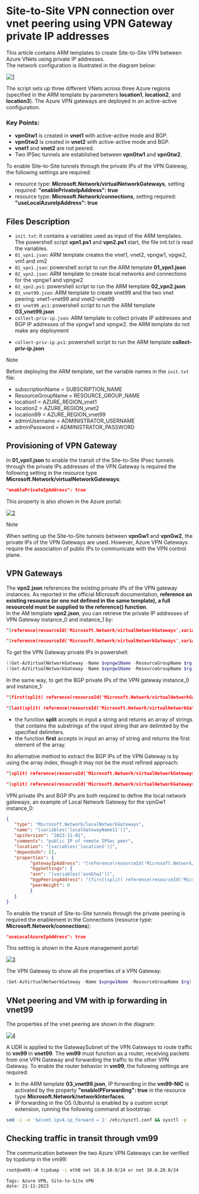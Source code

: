 <properties
pageTitle= 'Site-to-Site VPN connection over vnet peering using VPN Gateway private IP addresses'
description= "Site-to-Site VPN connection over vnet peering using VPN Gateway private IP addresses"
services="Azure VPN"
documentationCenter="[github](https://github.com/fabferri/)"
authors="fabferri"
editor="fabferri"/>

<tags
   ms.service="configuration-Example-Azure"
   ms.devlang="na"
   ms.topic="article"
   ms.tgt_pltfrm="Azure networking"
   ms.workload="VPN Gateway"
   ms.date="21/11/2023"
   ms.author="fabferri" />

# Site-to-Site VPN connection over vnet peering using VPN Gateway private IP addresses
This article contains ARM templates to create Site-to-Site VPN between Azure VNets using private IP addresses. <br>
The network configuration is illustrated in the diagram below:

[![1]][1]

The script sets up three different VNets across three Azure regions (specified in the ARM template by parameters **location1**, **location2**, and **location3**). The Azure VPN gateways are deployed in an active-active configuration.

### Key Points:
- **vpnGtw1** is created in **vnet1** with active-active mode and BGP.
- **vpnGtw2** is created in **vnet2** with active-active mode and BGP.
- **vnet1** and **vnet2** are not peered.
- Two IPSec tunnels are established between **vpnGtw1** and **vpnGtw2**.

To enable Site-to-Site tunnels through the private IPs of the VPN Gateway, the following settings are required:
- resource type: **Microsoft.Network/virtualNetworkGateways**, setting required: **"enablePrivateIpAddress": true**
- resource type: **Microsoft.Network/connections**, setting required: **"useLocalAzureIpAddress": true**

## Files Description
- `init.txt`: it contains a variables used as input of the ARM templates. The powershell script **vpn1.ps1** and **vpn2.ps1** start, the file init.txt is read the variables. 
- `01_vpn1.json`: ARM template creates the vnet1, vnet2, vpngw1, vpgw2, vm1 and vm2
- `01_vpn1.json`: powershell script to run the ARM template **01_vpn1.json** 
- `02_vpn2.json`: ARM template to create local networks and connections for the vpngw1 and vpngw2
- `02_vpn2.ps1`: powershell script to run the ARM template **02_vpn2.json** 
- `03_vnet99.json`: ARM template to create vnet99 and the two vnet peering: vnet1-vnet99 and vnet2-vnet99
- `03_vnet99.ps1`: powershell script to run the ARM template **03_vnet99.json** 
- `collect-priv-ip.json`: ARM template to collect private IP addresses and BGP IP addresses of the vpngw1 and vpngw2. the ARM template do not make any deployment
* `collect-priv-ip.ps1`: powershell script to run the ARM template **collect-priv-ip.json**

> [!NOTE]
>
> Before deploying the ARM template, set the variable names in the `init.txt` file:
> - subscriptionName = SUBSCRIPTION_NAME <br>
> - ResourceGroupName = RESOURCE_GROUP_NAME <br>
> - location1 = AZURE_REGION_vnet1 <br>
> - location2 = AZURE_REGION_vnet2 <br>
> - location99 = AZURE_REGION_vnet99 <br>
> - adminUsername = ADMINISTRATOR_USERNAME <br>
> - adminPassword = ADMINISTRATOR_PASSWORD <br>
>


## <a name="01_vpn1.json"></a> Provisioning of VPN Gateway
In **01_vpn1.json** to enable the transit of the Site-to-Site IPsec tunnels through the private IPs addresses of the VPN Gateway is required the following setting in the resource type **Microsoft.Network/virtualNetworkGateways**:

```json
"enablePrivateIpAddress": true
```
This property is also shown in the Azure portal:

[![2]][2]

> [!NOTE]
> When setting up the Site-to-Site tunnels between **vpnGw1** and **vpnGw2**, the private IPs of the VPN Gateways are used. However, Azure VPN Gateways require the association of public IPs to communicate with the VPN control plane.<br>
>


## <a name="02_vpn2.json"></a> VPN Gateways

The **vpn2.json** references the existing private IPs of the VPN gateway instances. As reported in the official Microsoft documentation, **reference an existing resource (or one not defined in the same template), a full resourceId must be supplied to the reference() function**. <br>
In the AM template **vpn2.json**, you can retrieve the private IP addresses of VPN Gateway instance_0 and instance_1 by: 

```json
"[reference(resourceId('Microsoft.Network/virtualNetworkGateways',variables('gateway1Name')),'2023-11-01').ipConfigurations[0].properties.privateIPAddress]"

"[reference(resourceId('Microsoft.Network/virtualNetworkGateways',variables('gateway1Name')),'2023-11-01').ipConfigurations[1].properties.privateIPAddress ]"
```

To get the VPN Gateway private IPs in powershell:
```powershell
((Get-AzVirtualNetworkGateway -Name $vpngw1Name -ResourceGroupName $rg)[0].IpConfigurations).PrivateIpAddress[0]
((Get-AzVirtualNetworkGateway -Name $vpngw1Name -ResourceGroupName $rg)[0].IpConfigurations).PrivateIpAddress[1]
```

In the same way, to get the BGP private IPs of the VPN gateway instance_0 and instance_1: 
```json
"[first(split( reference(resourceId('Microsoft.Network/virtualNetworkGateways',variables('gateway1Name')),'2023-11-01').bgpSettings.bgpPeeringAddress , ','))]"

"[last(split( reference(resourceId('Microsoft.Network/virtualNetworkGateways',variables('gateway1Name')),'2023-11-01').bgpSettings.bgpPeeringAddress , ','))]",
```


* the function **split** accepts in input a string and returns an array of strings that contains the substrings of the input string that are delimited by the specified delimiters. 
* the function **first** accepts in input an array of string and returns the first element of the array.



An alternative method to extract the BGP IPs of the VPN Gateway is by using the array index, though it may not be the most refined approach:
```json
"[split( reference(resourceId('Microsoft.Network/virtualNetworkGateways',variables('gateway1Name'))).bgpSettings.bgpPeeringAddress , ',')[0]]"

"[split( reference(resourceId('Microsoft.Network/virtualNetworkGateways',variables('gateway1Name'))).bgpSettings.bgpPeeringAddress , ',')[1]]",
```

VPN private IPs and BGP IPs are both required to define the local network gateways; an example of Local Network Gateway for the vpnGw1 instance_0:
```json 
{
   "type": "Microsoft.Network/localNetworkGateways",
   "name": "[variables('localGatewayName11')]",
   "apiVersion": "2023-11-01",
   "comments": "public IP of remote IPSec peer",
   "location": "[variables('location2')]",
   "dependsOn": [],
   "properties": {
         "gatewayIpAddress": "[reference(resourceId('Microsoft.Network/virtualNetworkGateways',variables('gateway1Name')),'2023-11-01').ipConfigurations[0].properties.privateIPAddress]",
         "bgpSettings": {
         "asn": "[variables('asnGtw1')]",
         "bgpPeeringAddress": "[first(split( reference(resourceId('Microsoft.Network/virtualNetworkGateways',variables('gateway1Name')),'2023-11-01').bgpSettings.bgpPeeringAddress , ','))]",
         "peerWeight": 0
         }
   }
}
```

To enable the transit of Site-to-Site tunnels through the private peering is required the enablement in the Connections (resource type: **Microsoft.Network/connections**):
```json
"useLocalAzureIpAddress": true
``` 
This setting is shown in the Azure management portal:

[![3]][3]

The VPN Gateway to show all the properties of a VPN Gateway:
```powershell
(Get-AzVirtualNetworkGateway -Name $vpngw1Name -ResourceGroupName $rg) | fc
```

## <a name="03_vnet99.json"></a> VNet peering and VM with ip forwarding in vnet99
The properties of the vnet peering are shown in the diagram:

[![4]][4]


A UDR is applied to the GatewaySubnet of the VPN Gateways to route traffic to **vm99** in **vnet99**. The **vm99** must function as a router, receiving packets from one VPN Gateway and forwarding the traffic to the other VPN Gateway. To enable the router behavior in **vm99**, the following settings are required:
- In the ARM template **03_vnet99.json**, IP forwarding in the **vm99-NIC** is activated by the property **"enableIPForwarding": true** in the resource type **Microsoft.Network/networkInterfaces**.
- IP forwarding in the OS (Ubuntu) is enabled by a custom script extension, running the following command at bootstrap:
```bash
sed -i -e '$a\net.ipv4.ip_forward = 1' /etc/sysctl.conf && sysctl -p  
```

## <a name="Checking traffic in transit through vm99"></a> Checking traffic in transit through vm99
The communication between the two Azure VPN Gateways can be verified by tcpdump in the vm99:

```bash
root@vm99:~# tcpdump -i eth0 net 10.0.10.0/24 or net 10.0.20.0/24
```

`Tags: Azure VPN, Site-to-Site VPN` <br>
`date: 21-11-2023` <br>

<!--Image References-->

[1]: ./media/network-diagram1.png "network diagram1"
[2]: ./media/enablePrivateIpAddress.png "enable Private IP Address in VPN Gateway"
[3]: ./media/vpn-connection.png "enable Private IP Address in VPN Connection"
[4]: ./media/vnet-peering.png "vnet peering setting"

<!--Link References-->

